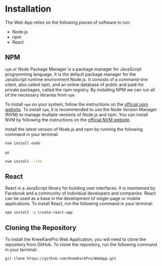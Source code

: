# Installation
The Web App relies on the following pieces of software to run:
- Node.js
- npm
- React

## NPM
`npm` or Node Package Manager is a package manager for JavaScript programming language. It is the default package manager for the JavaScript runtime environment Node.js. It consists of a command-line client, also called npm, and an online database of public and paid-for private packages, called the npm registry. By installing NPM we can run all of the necessary libraries from `npm`

To install `npm` on your system, follow the instructions on the [official npm website](https://www.npmjs.com/get-npm). To install `npm`, it is recommended to use the Node Version Manager (NVM) to manage multiple versions of Node.js and npm. You can install NVM by following the instructions on the [official NVM website](https://github.com/nvm-sh/nvm).

Install the latest version of Node.js and npm by running the following command in your terminal:

```bash
nvm install node
```
or 
```bash
nvm install --lts
```

## React
React is a JavaScript library for building user interfaces. It is maintained by Facebook and a community of individual developers and companies. React can be used as a base in the development of single-page or mobile applications. To install React, run the following command in your terminal:

```bash
npm install -g create-react-app
```

## Cloning the Repository
To install the KneeKarePro Web Application, you will need to clone the repository from GitHub. To clone the repository, run the following command in your terminal:

```bash
git clone https://github.com/KneeKarePro/WebApp.git
```
